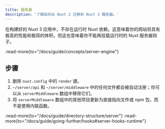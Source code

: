 ```yaml
---
title: 服务器
description: '了解如何从 Nuxt 2 迁移到 Nuxt 3 服务器。'
---
```


在构建好的 Nuxt 3 应用中，不存在运行时 Nuxt 依赖。这意味着你的网站将具有极高的性能和极简的体积。但这也意味着你不能再挂载运行时的 Nuxt 服务器钩子。

:read-more{to="/docs/guide/concepts/server-engine"}

## 步骤

1. 删除 `nuxt.config` 中的 `render` 键。
2. `~/server/api` 和 `~/server/middleware` 中的任何文件都会被自动注册；你可以从 `serverMiddleware` 数组中移除它们。
3. 将 `serverMiddleware` 数组中的其他项目更新为直接指向文件或 npm 包，而不是使用内联函数。

:read-more{to="/docs/guide/directory-structure/server"}
:read-more{to="/docs/guide/going-further/hooks#server-hooks-runtime"}